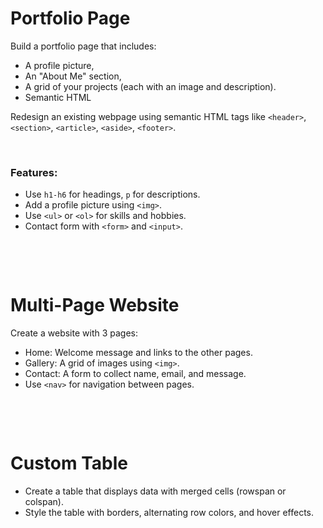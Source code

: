 # Portfolio Page

Build a portfolio page that includes:

- A profile picture,
- An "About Me" section,
- A grid of your projects (each with an image and description).
- Semantic HTML

Redesign an existing webpage using semantic HTML tags like `<header>`, `<section>`, `<article>`, `<aside>`, `<footer>`.

&nbsp;

### Features:

- Use `h1-h6` for headings, `p` for descriptions.
- Add a profile picture using `<img>`.
- Use `<ul>` or `<ol>` for skills and hobbies.
- Contact form with `<form>` and `<input>`.

&nbsp;

&nbsp;

# Multi-Page Website

Create a website with 3 pages:

- Home: Welcome message and links to the other pages.
- Gallery: A grid of images using `<img>`.
- Contact: A form to collect name, email, and message.
- Use `<nav>` for navigation between pages.

&nbsp;

&nbsp;

# Custom Table

- Create a table that displays data with merged cells (rowspan or colspan).
- Style the table with borders, alternating row colors, and hover effects.
